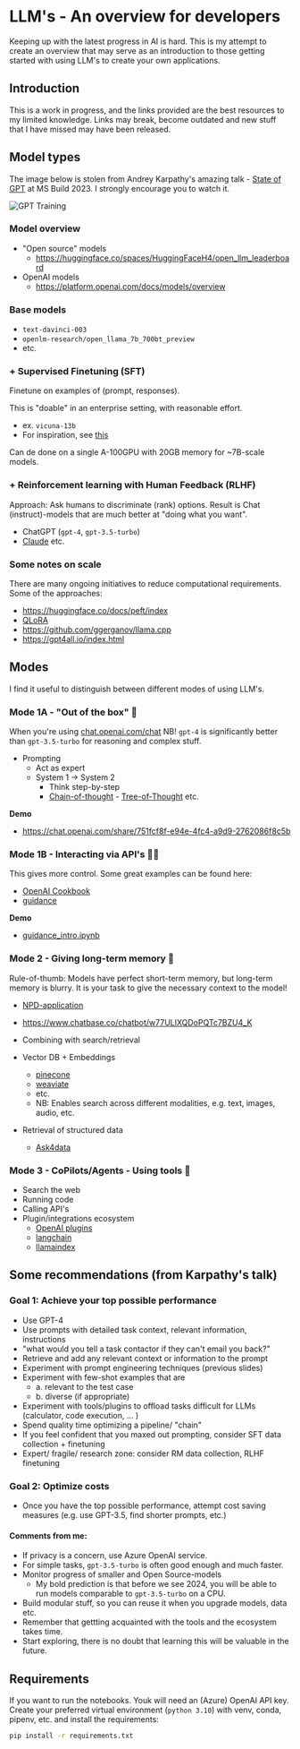# LLM's - An overview for developers

Keeping up with the latest progress in AI is hard.
This is my attempt to create an overview that may serve as an introduction to those getting started with using LLM's to create your own applications.

## Introduction

This is a work in progress, and the links provided are the best resources to my limited knowledge.
Links may break, become outdated and new stuff that I have missed may have been released.

## Model types

The image below is stolen from Andrey Karpathy's amazing talk - [State of GPT](https://www.youtube.com/watch?v=bZQun8Y4L2A) at MS Build 2023.
I strongly encourage you to watch it.

![GPT Training](https://github.com/thomasht86/llm-meetup/assets/24563696/e7a6fc7e-dc72-4dce-852a-59ac31936708)

### Model overview

- "Open source" models
  - https://huggingface.co/spaces/HuggingFaceH4/open_llm_leaderboard
- OpenAI models
  - https://platform.openai.com/docs/models/overview

### Base models

- `text-davinci-003`
- `openlm-research/open_llama_7b_700bt_preview`
- etc.
  
### + Supervised Finetuning (SFT)

Finetune on examples of (prompt, responses).

This is "doable" in an enterprise setting, with reasonable effort.

- ex. `vicuna-13b`
- For inspiration, see [this](https://modal.com/docs/guide/slack-finetune)

Can de done on a single A-100GPU with 20GB memory for ~7B-scale models.

### + Reinforcement learning with Human Feedback (RLHF)

Approach: Ask humans to discriminate (rank) options.
Result is Chat (instruct)-models that are much better at "doing what you want".

- ChatGPT (`gpt-4`, `gpt-3.5-turbo`)
- [Claude](https://www.anthropic.com/product) etc.

### Some notes on scale

There are many ongoing initiatives to reduce computational requirements.
Some of the approaches:

- https://huggingface.co/docs/peft/index
- [QLoRA](https://arxiv.org/abs/2305.14314)
- https://github.com/ggerganov/llama.cpp
- https://gpt4all.io/index.html

## Modes

I find it useful to distinguish between different modes of using LLM's.

### Mode 1A - "Out of the box" 💬

When you're using [chat.openai.com/chat](chat.openai.com/chat)
NB! `gpt-4` is significantly better than `gpt-3.5-turbo` for reasoning and complex stuff.

- Prompting
  - Act as expert
  - System 1 -> System 2
    - Think step-by-step
    - [Chain-of-thought](https://arxiv.org/abs/2201.11903) - [Tree-of-Thought](https://arxiv.org/abs/2305.08291) etc.
  
**Demo**
- https://chat.openai.com/share/751fcf8f-e94e-4fc4-a9d9-2762086f8c5b
### Mode 1B - Interacting via API's 👩‍💻

This gives more control.
Some great examples can be found here:

- [OpenAI Cookbook](https://github.com/openai/openai-cookbook)
- [guidance](https://github.com/microsoft/guidance)

**Demo**
- [guidance_intro.ipynb](./guidance_intro.ipynb)

### Mode 2 - Giving long-term memory 🧠

Rule-of-thumb: Models have perfect short-term memory, but long-term memory is blurry.
It is your task to give the necessary context to the model!

- [NPD-application](https://npd.fabriqai.com/)
- https://www.chatbase.co/chatbot/w77ULIXQDoPQTc7BZU4_K
- Combining with search/retrieval
- Vector DB + Embeddings
  - [pinecone](https://www.pinecone.io/)
  - [weaviate](https://weaviate.io/)
  - etc.
  - NB: Enables search across different modalities, e.g. text, images, audio, etc.

- Retrieval of structured data
  - [Ask4data](https://databutton.com/v/3po3yed0)

### Mode 3 - CoPilots/Agents - Using tools 🔧

- Search the web
- Running code
- Calling API's
- Plugin/integrations ecosystem
  - [OpenAI plugins](https://platform.openai.com/docs/plugins/introduction)
  - [langchain](https://docs.langchain.com/docs/)
  - [llamaindex](https://gpt-index.readthedocs.io/en/latest/index.html)

## Some recommendations (from Karpathy's talk)

### Goal 1: Achieve your top possible performance 

- Use GPT-4 
- Use prompts with detailed task context, relevant information, instructions 
- "what would you tell a task contactor if they can't email you back?" 
- Retrieve and add any relevant context or information to the prompt 
- Experiment with prompt engineering techniques (previous slides) 
- Experiment with few-shot examples that are 
  - a. relevant to the test case
  - b. diverse (if appropriate) 
- Experiment with tools/plugins to offload tasks difficult for LLMs (calculator, code execution, ... ) 
- Spend quality time optimizing a pipeline/ "chain" 
- If you feel confident that you maxed out prompting, consider SFT data collection + finetuning 
- Expert/ fragile/ research zone: consider RM data collection, RLHF finetuning 

### Goal 2: Optimize costs 

- Once you have the top possible performance, attempt cost saving measures 
(e.g. use GPT-3.5, find shorter prompts, etc.)

#### Comments from me:

- If privacy is a concern, use Azure OpenAI service.
- For simple tasks, `gpt-3.5-turbo` is often good enough and much faster.
- Monitor progress of smaller and Open Source-models
  - My bold prediction is that before we see 2024, you will be able to run models comparable to `gpt-3.5-turbo` on a CPU.
- Build modular stuff, so you can reuse it when you upgrade models, data etc.
- Remember that gettting acquainted with the tools and the ecosystem takes time.
- Start exploring, there is no doubt that learning this will be valuable in the future.

## Requirements

If you want to run the notebooks. Youk will need an (Azure) OpenAI API key.
Create your preferred virtual environment (`python 3.10`) with venv, conda, pipenv, etc. and install the requirements:

```bash
pip install -r requirements.txt
```

